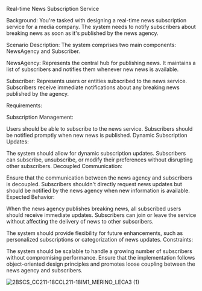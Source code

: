 Real-time News Subscription Service

Background: You're tasked with designing a real-time news subscription service for a media company. The system needs to notify subscribers about breaking news as soon as it's published by the news agency.

Scenario Description: The system comprises two main components: NewsAgency and Subscriber.

NewsAgency: Represents the central hub for publishing news. It maintains a list of subscribers and notifies them whenever new news is available.

Subscriber: Represents users or entities subscribed to the news service. Subscribers receive immediate notifications about any breaking news published by the agency.

Requirements:

Subscription Management:

Users should be able to subscribe to the news service.
Subscribers should be notified promptly when new news is published.
Dynamic Subscription Updates:

The system should allow for dynamic subscription updates. Subscribers can subscribe, unsubscribe, or modify their preferences without disrupting other subscribers.
Decoupled Communication:

Ensure that the communication between the news agency and subscribers is decoupled. Subscribers shouldn't directly request news updates but should be notified by the news agency when new information is available.
Expected Behavior:

When the news agency publishes breaking news, all subscribed users should receive immediate updates.
Subscribers can join or leave the service without affecting the delivery of news to other subscribers.

The system should provide flexibility for future enhancements, such as personalized subscriptions or categorization of news updates.
Constraints:

The system should be scalable to handle a growing number of subscribers without compromising performance.
Ensure that the implementation follows object-oriented design principles and promotes loose coupling between the news agency and subscribers.

![2BSCS_CC211-18CCL211-18IM1_MERINO_LECA3 (1)](https://github.com/MerinoYalaine/observerPattern/assets/142370694/d34ceffa-3e94-4e86-af6b-67898082b946)


